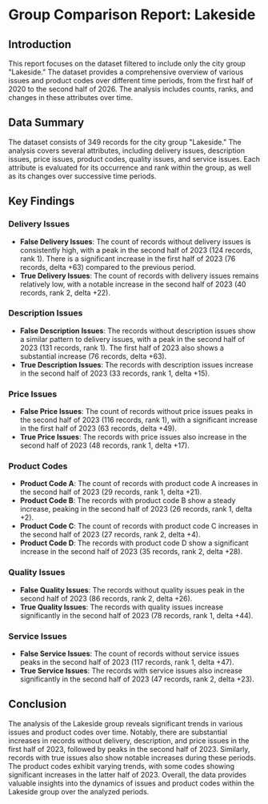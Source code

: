 # Group Comparison Report: Lakeside

## Introduction

This report focuses on the dataset filtered to include only the city group "Lakeside." The dataset provides a comprehensive overview of various issues and product codes over different time periods, from the first half of 2020 to the second half of 2026. The analysis includes counts, ranks, and changes in these attributes over time.

## Data Summary

The dataset consists of 349 records for the city group "Lakeside." The analysis covers several attributes, including delivery issues, description issues, price issues, product codes, quality issues, and service issues. Each attribute is evaluated for its occurrence and rank within the group, as well as its changes over successive time periods.

## Key Findings

### Delivery Issues

- **False Delivery Issues**: The count of records without delivery issues is consistently high, with a peak in the second half of 2023 (124 records, rank 1). There is a significant increase in the first half of 2023 (76 records, delta +63) compared to the previous period.
- **True Delivery Issues**: The count of records with delivery issues remains relatively low, with a notable increase in the second half of 2023 (40 records, rank 2, delta +22).

### Description Issues

- **False Description Issues**: The records without description issues show a similar pattern to delivery issues, with a peak in the second half of 2023 (131 records, rank 1). The first half of 2023 also shows a substantial increase (76 records, delta +63).
- **True Description Issues**: The records with description issues increase in the second half of 2023 (33 records, rank 1, delta +15).

### Price Issues

- **False Price Issues**: The count of records without price issues peaks in the second half of 2023 (116 records, rank 1), with a significant increase in the first half of 2023 (63 records, delta +49).
- **True Price Issues**: The records with price issues also increase in the second half of 2023 (48 records, rank 1, delta +17).

### Product Codes

- **Product Code A**: The count of records with product code A increases in the second half of 2023 (29 records, rank 1, delta +21).
- **Product Code B**: The records with product code B show a steady increase, peaking in the second half of 2023 (26 records, rank 1, delta +2).
- **Product Code C**: The count of records with product code C increases in the second half of 2023 (27 records, rank 2, delta +4).
- **Product Code D**: The records with product code D show a significant increase in the second half of 2023 (35 records, rank 2, delta +28).

### Quality Issues

- **False Quality Issues**: The records without quality issues peak in the second half of 2023 (86 records, rank 2, delta +26).
- **True Quality Issues**: The records with quality issues increase significantly in the second half of 2023 (78 records, rank 1, delta +44).

### Service Issues

- **False Service Issues**: The count of records without service issues peaks in the second half of 2023 (117 records, rank 1, delta +47).
- **True Service Issues**: The records with service issues also increase significantly in the second half of 2023 (47 records, rank 2, delta +23).

## Conclusion

The analysis of the Lakeside group reveals significant trends in various issues and product codes over time. Notably, there are substantial increases in records without delivery, description, and price issues in the first half of 2023, followed by peaks in the second half of 2023. Similarly, records with true issues also show notable increases during these periods. The product codes exhibit varying trends, with some codes showing significant increases in the latter half of 2023. Overall, the data provides valuable insights into the dynamics of issues and product codes within the Lakeside group over the analyzed periods.
